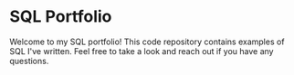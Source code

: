 # SQL Portfolio

Welcome to my SQL portfolio! This code repository contains examples of SQL I've written. Feel free to take a look and reach out if you have any questions.
